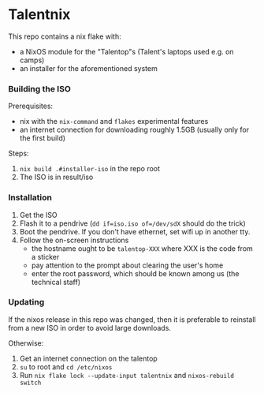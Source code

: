 # Talentnix

This repo contains a nix flake with:

- a NixOS module for the "Talentop"s (Talent's laptops used e.g. on camps)
- an installer for the aforementioned system

### Building the ISO

Prerequisites:

- nix with the `nix-command` and `flakes` experimental features
- an internet connection for downloading roughly 1.5GB (usually only for the first build)

Steps:

1. `nix build .#installer-iso` in the repo root
2. The ISO is in result/iso

### Installation

1. Get the ISO
2. Flash it to a pendrive (`dd if=iso.iso of=/dev/sdX` should do the trick)
3. Boot the pendrive. If you don't have ethernet, set wifi up in another tty.
4. Follow the on-screen instructions
     - the hostname ought to be `talentop-XXX` where XXX is the code from a sticker
     - pay attention to the prompt about clearing the user's home
     - enter the root password, which should be known among us (the technical staff)

### Updating

If the nixos release in this repo was changed, then it is preferable to
reinstall from a new ISO in order to avoid large downloads.

Otherwise:

1. Get an internet connection on the talentop
2. `su` to root and `cd /etc/nixos`
3. Run `nix flake lock --update-input talentnix` and `nixos-rebuild switch`
